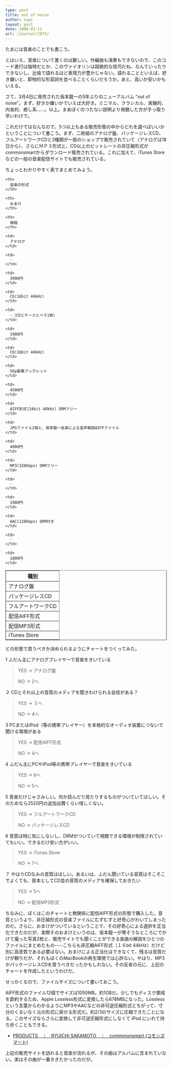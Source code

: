```yaml
---
type: post
title: out of noise
author: sugi
layout: post
date: 2009-03-11
url: /journal/1972/
---
```

たまには音楽のことでも書こう。

とはいえ、音楽について書くのは難しい。作編曲も演奏もできないので、このコード進行は独特だとか、このヴァイオリンは超絶的な技巧だね、なんていったりできないし、比喩で語れるほど表現力が豊かじゃない。語れることといえば、好き嫌いと、即物的な形容詞を並べることくらいだろうか。あと、高いか安いかもいえる。

さて、3月4日に発売された坂本龍一の5年ぶりのニューアルバム "out of noise"。まず、好きか嫌いかでいえば大好き。ミニマル、クラシカル、実験的、内省的、癒し系......。以上。まあぼくのつたない説明より視聴した方が手っ取り早いわけで。

これだけではなんなので、5つ以上もある販売形態の中からどれを選べばいいかということについて書こう。まず、二枚組のアナログ盤、パッケージレスCD、フルアートワークCDと3種類が一般のショップで販売されていて（アナログは18日から）、さらにＭＰ３形式と、CD以上のビットレートの非圧縮形式がcommonsmartからダウンロード販売されている。これに加えて、iTunes Storeなどの一般の音楽配信サイトでも販売されている。

ちょっとわかりやすく表でまとめてみよう。

<table border="1">
  <tr>
    <th>
      種別
    </th>
    
    <th>
      音楽の形式
    </th>
    
    <th>
      おまけ
    </th>
    
    <th>
      価格
    </th>
  </tr>
  
  <tr>
    <td>
      アナログ盤
    </td>
    
    <td>
      アナログ
    </td>
    
    <td>
      -
    </td>
    
    <td>
      3990円
    </td>
  </tr>
  
  <tr>
    <td>
      パッケージレスCD
    </td>
    
    <td>
      CD(16bit 44kHz)
    </td>
    
    <td>
      -（CDとケースとペラ1枚）
    </td>
    
    <td>
      1980円
    </td>
  </tr>
  
  <tr>
    <td>
      フルアートワークCD
    </td>
    
    <td>
      CD(16bit 44kHz)
    </td>
    
    <td>
      56p豪華ブックレット
    </td>
    
    <td>
      4500円
    </td>
  </tr>
  
  <tr>
    <td>
      配信AIFF形式
    </td>
    
    <td>
      AIFF形式(24bit 48kHz) DRMフリー
    </td>
    
    <td>
      JPGファイル2個と、坂本龍一自身による音声解説AIFFファイル
    </td>
    
    <td>
      4000円
    </td>
  </tr>
  
  <tr>
    <td>
      配信MP3形式
    </td>
    
    <td>
      MP3(320kbps) DRMフリー
    </td>
    
    <td>
      -
    </td>
    
    <td>
      1980円
    </td>
  </tr>
  
  <tr>
    <td>
      iTunes Store
    </td>
    
    <td>
      AAC(128kbps) DRM付き
    </td>
    
    <td>
      -
    </td>
    
    <td>
      1800円
    </td>
  </tr>
</table>

どの形態で買うべきか決められるようにチャートをつくってみた。

1 ふだん主にアナログプレイヤーで音楽をきいている

> YES → アナログ盤
> 
> NO → 2へ

２ CDとそれ以上の音質のメディアを聞きわけられる自信がある？

> YES → ３へ
> 
> NO → 4へ

3 PCまたはiPod（等の携帯プレイヤー）を本格的なオーディオ装置につないで聞ける環境がある

> YES → 配信AIFF形式
> 
> NO → 4へ

4 ふだん主にPCやiPod等の携帯プレイヤーで音楽をきいている

> YES → 6へ
> 
> NO → 5へ

5 音楽だけじゃさみしい。何か読んだり見たりするものがついていてほしい。そのためなら2520円の追加出費くらい惜しくない。

> YES → フルアートワークCD
> 
> NO → パッケージレスCD

6 音質は特に気にしないし、DRMがついていて視聴できる環境が制限されていてもいい。できるだけ安い方がいい。

> YES → iTunes Store
> 
> NO → 7へ

７ やはりCDなみの音質はほしい。あるいは、ふだん聞いている音質はそこそこでよくても、原本としてCD並の音質のメディアを確保しておきたい

> YES → 5へ
> 
> NO → 配信MP3形式

ちなみに、ぼくはこのチャートと無関係に配信AIFF形式の形態で購入した。音質というより、非圧縮形式の音楽ファイルにむずむずと好奇心がわいてしまったのだ。さらに、おまけがついているということで、その好奇心による選択を正当化できたのだが、実際そのおまけというのは、坂本龍一が寒そうなところにでかけて撮った写真2枚と、販売サイトでも聞くことができる楽曲の解説をひとつのファイルにまとめたもの\----こちらも非圧縮AIFF形式（１６bit 44kHz）だけど別に高音質である必要はない。おまけによる正当化はできなくて、残るは音質だけが頼りだが、それもぼくのMacBookの再生環境では心許ない。やはり、MP3かパッケージレスCDを買うべきだったかもしれない。その反省の元に、上記のチャートを作成したというわけだ。

せっかくなので、ファイルサイズについて書いておこう。

AIFF形式のファイル12個でサイズは1050MB。約1GBだ。少しでもディスク領域を節約するため、Apple Lossless形式に変換したら678MBになった。Losslessという言葉からわかるようにMP3やAACなどの非可逆圧縮形式とちがって、寸分のくるいなく元の形式に戻せる形式だ。約2/3のサイズに圧縮できたことになる。このサイズならさらに変換して非可逆圧縮形式にしなくて iPod にいれて持ち歩くこともできる。

  * <a href="http://www.commmonsmart.com/products/?Command=Products&pcid=1&pmcid=1" onclick="_gaq.push(['_trackEvent', 'outbound-article', 'http://www.commmonsmart.com/products/?Command=Products&pcid=1&pmcid=1', 'PRODUCTS　｜　RYUICHI SAKAMOTO　｜　commmonsmart (コモンズマート)']);" >PRODUCTS　｜　RYUICHI SAKAMOTO　｜　commmonsmart (コモンズマート)</a>

上記の販売サイトを訪れると音楽が流れるが、その曲はアルバムに含まれていない。実はその曲が一番ききたかったのだが。

